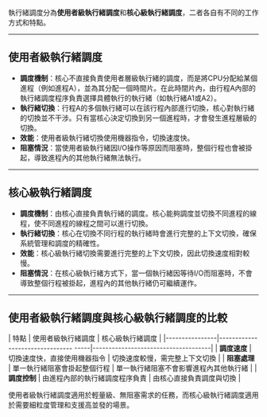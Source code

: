 執行緒調度分為**使用者級執行緒調度**和**核心級執行緒調度**，二者各自有不同的工作方式和特點。

---

## 使用者級執行緒調度

- **調度機制**：核心不直接負責使用者層級執行緒的調度，而是將CPU分配給某個進程（例如進程A），並為其分配一個時間片。在此時間片內，由行程A內部的執行緒調度程序負責選擇具體執行的執行緒（如執行緒A1或A2）。
- **執行緒切換**：行程A的多個執行緒可以在該行程內部進行切換，核心對執行緒的切換並不干涉。只有當核心決定切換到另一個進程時，才會發生進程層級的切換。
- **效能**：使用者級執行緒切換使用機器指令，切換速度快。
- **阻塞情況**：當使用者級執行緒因I/O操作等原因而阻塞時，整個行程也會被掛起，導致進程內的其他執行緒無法執行。

---

## 核心級執行緒調度

- **調度機制**：由核心直接負責執行緒的調度。核心能夠調度並切換不同進程的線程，使不同進程的線程之間可以進行切換。
- **執行緒切換**：核心在切換不同行程的執行緒時會進行完整的上下文切換，確保系統管理和調度的精確性。
- **效能**：核心級執行緒切換需要進行完整的上下文切換，因此切換速度相對較慢。
- **阻塞情況**：在核心級執行緒方式下，當一個執行緒因等待I/O而阻塞時，不會導致整個行程被掛起，進程內的其他執行緒仍可繼續運作。

---

## 使用者級執行緒調度與核心級執行緒調度的比較

| 特點 | 使用者級執行緒調度 | 核心級執行緒調度 |
|----------------|-------------------------------- -----|-------------------------------------|
| **調度速度** | 切換速度快，直接使用機器指令 | 切換速度較慢，需完整上下文切換 |
| **阻塞處理** | 單一執行緒阻塞會掛起整個行程 | 單一執行緒阻塞不會影響進程內其他執行緒 |
| **調度控制** | 由進程內部的執行緒調度程序負責 | 由核心直接負責調度與切換 |

使用者級執行緒調度適用於輕量級、無阻塞需求的任務，而核心級執行緒調度適用於需要細粒度管理和支援高並發的場景。
